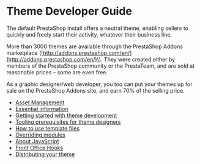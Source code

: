 # Theme Developer Guide

The default PrestaShop install offers a neutral theme, enabling sellers to quickly and freely start their activity, whatever their business line.

More than 3000 themes are available through the PrestaShop Addons marketplace \([http://addons.prestashop.com/en/](http://addons.prestashop.com/en/)\). They were created either by members of the PrestaShop community or the PrestaTeam, and are sold at reasonable prices – some are even free.

As a graphic designer/web developer, you too can put your themes up for sale on the PrestaShop Addons site, and earn 70% of the selling price.

* [Asset Management](asset-management.md)
* [Essential information](essential-information.md)
* [Getting started with theme development](getting-started-with-theme-development.md)
* [Tooling prerequisites for theme designers](tooling-prerequisites-for-theme-designers.md)
* [How to use template files](how-to-use-template-files/)
* [Overriding modules](overriding-modules.md)
* [About JavaScript](about-javascript.md)
* [Front Office Hooks](front-office-hooks.md)
* [Distributing your theme](distributing-your-theme.md)

